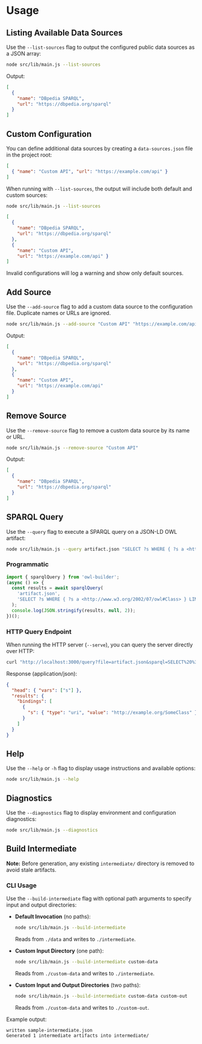 # Usage

## Listing Available Data Sources

Use the `--list-sources` flag to output the configured public data sources as a JSON array:

```bash
node src/lib/main.js --list-sources
```

Output:

```json
[
  {
    "name": "DBpedia SPARQL",
    "url": "https://dbpedia.org/sparql"
  }
]
```

## Custom Configuration

You can define additional data sources by creating a `data-sources.json` file in the project root:

```json
[
  { "name": "Custom API", "url": "https://example.com/api" }
]
```

When running with `--list-sources`, the output will include both default and custom sources:

```bash
node src/lib/main.js --list-sources
```

```json
[
  {
    "name": "DBpedia SPARQL",
    "url": "https://dbpedia.org/sparql"
  },
  {
    "name": "Custom API",
    "url": "https://example.com/api" }
]
```

Invalid configurations will log a warning and show only default sources.

## Add Source

Use the `--add-source` flag to add a custom data source to the configuration file. Duplicate names or URLs are ignored.

```bash
node src/lib/main.js --add-source "Custom API" "https://example.com/api"
```

Output:

```json
[
  {
    "name": "DBpedia SPARQL",
    "url": "https://dbpedia.org/sparql"
  },
  {
    "name": "Custom API",
    "url": "https://example.com/api"
  }
]
```

## Remove Source

Use the `--remove-source` flag to remove a custom data source by its name or URL.

```bash
node src/lib/main.js --remove-source "Custom API"
```

Output:

```json
[
  {
    "name": "DBpedia SPARQL",
    "url": "https://dbpedia.org/sparql"
  }
]
```

## SPARQL Query

Use the `--query` flag to execute a SPARQL query on a JSON-LD OWL artifact:

```bash
node src/lib/main.js --query artifact.json "SELECT ?s WHERE { ?s a <http://www.w3.org/2002/07/owl#Class> } LIMIT 5"
```

### Programmatic

```js
import { sparqlQuery } from 'owl-builder';
(async () => {
  const results = await sparqlQuery(
    'artifact.json',
    'SELECT ?s WHERE { ?s a <http://www.w3.org/2002/07/owl#Class> } LIMIT 5'
  );
  console.log(JSON.stringify(results, null, 2));
})();
```

### HTTP Query Endpoint

When running the HTTP server (`--serve`), you can query the server directly over HTTP:

```bash
curl "http://localhost:3000/query?file=artifact.json&sparql=SELECT%20%3Fs%20WHERE%20%7B%20%3Fs%20a%20%3Chttp://www.w3.org/2002/07/owl%23Class%3E%20%7D%20LIMIT%201"
```

Response (application/json):

```json
{
  "head": { "vars": ["s"] },
  "results": {
    "bindings": [
      {
        "s": { "type": "uri", "value": "http://example.org/SomeClass" }
      }
    ]
  }
}
```

## Help

Use the `--help` or `-h` flag to display usage instructions and available options:

```bash
node src/lib/main.js --help
```

## Diagnostics

Use the `--diagnostics` flag to display environment and configuration diagnostics:

```bash
node src/lib/main.js --diagnostics
```

## Build Intermediate

**Note:** Before generation, any existing `intermediate/` directory is removed to avoid stale artifacts.

### CLI Usage

Use the `--build-intermediate` flag with optional path arguments to specify input and output directories:

- **Default Invocation** (no paths):
  ```bash
  node src/lib/main.js --build-intermediate
  ```
  Reads from `./data` and writes to `./intermediate`.

- **Custom Input Directory** (one path):
  ```bash
  node src/lib/main.js --build-intermediate custom-data
  ```
  Reads from `./custom-data` and writes to `./intermediate`.

- **Custom Input and Output Directories** (two paths):
  ```bash
  node src/lib/main.js --build-intermediate custom-data custom-out
  ```
  Reads from `./custom-data` and writes to `./custom-out`.

Example output:

```text
written sample-intermediate.json
Generated 1 intermediate artifacts into intermediate/
```
